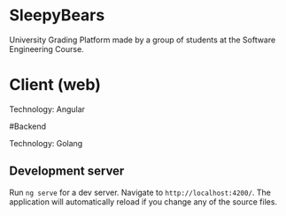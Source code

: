 # SleepyBears

University Grading Platform made by a group of students at the Software Engineering Course.

# Client (web)

Technology: Angular

#Backend

Technology: Golang


## Development server

Run `ng serve` for a dev server. Navigate to `http://localhost:4200/`. The application will automatically reload if you change any of the source files.

